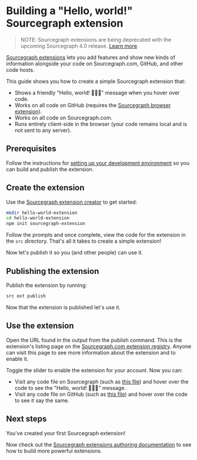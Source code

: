 # Building a "Hello, world!" Sourcegraph extension

> NOTE: Sourcegraph extensions are being deprecated with the upcoming Sourcegraph 4.0 release. [Learn more](../../deprecation.md).

[Sourcegraph extensions](https://docs.sourcegraph.com/extensions) lets you add features and show new kinds of information alongside your code on Sourcegraph.com, GitHub, and other code hosts.

This guide shows you how to create a simple Sourcegraph extension that:

- Shows a friendly "Hello, world! 🎉🎉🎉" message when you hover over code.
- Works on all code on GitHub (requires the [Sourcegraph browser extension](https://docs.sourcegraph.com/integration/browser_extension)).
- Works on all code on Sourcegraph.com.
- Runs entirely client-side in the browser (your code remains local and is not sent to any server).

## Prerequisites

Follow the instructions for [setting up your development environment](../development_environment.md) so you can build and publish the extension.

## Create the extension

Use the [Sourcegraph extension creator](https://github.com/sourcegraph/create-extension) to get started:

```bash
mkdir hello-world-extension
cd hello-world-extension
npm init sourcegraph-extension
```

Follow the prompts and once complete, view the code for the extension in the `src` directory. That's all it takes to create a simple extension!

Now let's publish it so you (and other people) can use it.

## Publishing the extension

Publish the extension by running:

```bash
src ext publish
```

Now that the extension is published let's use it.

## Use the extension

Open the URL found in the output from the publish command. This is the extension's listing page on the [Sourcegraph.com extension registry](https://sourcegraph.com/extensions). Anyone can visit this page to see more information about the extension and to enable it.

Toggle the slider to enable the extension for your account. Now you can:

- Visit any code file on Sourcegraph (such as [this file](https://sourcegraph.com/github.com/ReactiveX/rxjs/-/blob/src/internal/observable/SubscribeOnObservable.ts)) and hover over the code to see the "Hello, world! 🎉🎉🎉" message.
- Visit any code file on GitHub (such as [this file](https://github.com/ReactiveX/rxjs/blob/HEAD/src/internal/observable/SubscribeOnObservable.ts)) and hover over the code to see it say the same.

## Next steps

You've created your first Sourcegraph extension!

Now check out the [Sourcegraph extensions authoring documentation](../index.md) to see how to build more powerful extensions.
